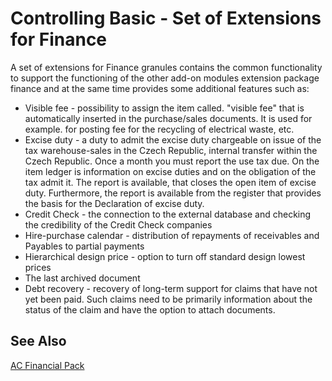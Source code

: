 ﻿---
Title: "Set of Extensions for Finance"
Author: Autocont
Date: 07/31/2018
Product: dynamics-nav-2018
Contentlocale: en
---

# <a name = "ac-fp-controlling-basic" > </a> Controlling Basic - Set of Extensions for Finance

A set of extensions for Finance granules contains the common functionality to support the functioning of the other add-on modules extension package finance and at the same time provides some additional features such as:

* Visible fee - possibility to assign the item called. "visible fee" that is automatically inserted in the purchase/sales documents. It is used for example. for posting fee for the recycling of electrical waste, etc.
* Excise duty - a duty to admit the excise duty chargeable on issue of the tax warehouse-sales in the Czech Republic, internal transfer within the Czech Republic. Once a month you must report the use tax due. On the item ledger is information on excise duties and on the obligation of the tax admit it. The report is available, that closes the open item of excise duty. Furthermore, the report is available from the register that provides the basis for the Declaration of excise duty.
* Credit Check - the connection to the external database and checking the credibility of the Credit Check companies
* Hire-purchase calendar - distribution of repayments of receivables and Payables to partial payments
* Hierarchical design price - option to turn off standard design lowest prices
* The last archived document
* Debt recovery - recovery of long-term support for claims that have not yet been paid. Such claims need to be primarily information about the status of the claim and have the option to attach documents.

## <a name = "see-also" > </a> See Also  
[AC Financial Pack](ac-fp-financial-pack.md)  
